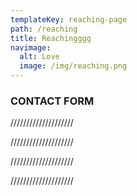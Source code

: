 ```yaml
---
templateKey: reaching-page
path: /reaching
title: Reachingggg
navimage:
  alt: Love
  image: /img/reaching.png
---
```


### CONTACT FORM

////////////////////

////////////////////

////////////////////

////////////////////
